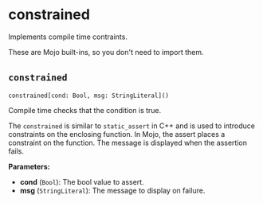# constrained

Implements compile time contraints.

These are Mojo built-ins, so you don't need to import them.

## `constrained`[​](https://docs.modular.com/mojo/stdlib/builtin/constrained#constrained "Direct link to constrained")

`constrained[cond: Bool, msg: StringLiteral]()`

Compile time checks that the condition is true.

The `constrained` is similar to `static_assert` in C++ and is used to introduce constraints on the enclosing function. In Mojo, the assert places a constraint on the function. The message is displayed when the assertion fails.

**Parameters:**

- ​**cond** (`Bool`): The bool value to assert.
- ​**msg** (`StringLiteral`): The message to display on failure.